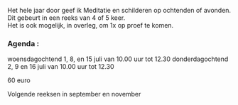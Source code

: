 Het hele jaar door geef ik Meditatie en schilderen op ochtenden of avonden. Dit gebeurt in een reeks van 4 of 5 keer.  
Het is ook mogelijk, in overleg,  om 1x op proef te komen.  



### Agenda  :    
 
woensdagochtend 1, 8, en 15 juli van 10.00 uur
tot 12.30
donderdagochtend 2, 9 en 16 juli van 10.00 uur tot 12.30

60 euro 
 
Volgende reeksen in september en november
   




